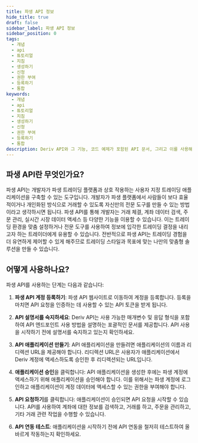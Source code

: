 ```yaml
---
title: 파생 API 정보
hide_title: true
draft: false
sidebar_label: 파생 API 정보
sidebar_position: 0
tags:
  - 개념
  - api
  - 튜토리얼
  - 지침
  - 생성하기
  - 신청
  - 권한 부여
  - 등록하기
  - 통합
keywords:
  - 개념
  - api
  - 튜토리얼
  - 지침
  - 생성하기
  - 신청
  - 권한 부여
  - 등록하기
  - 통합
description: Deriv API와 그 기능, 코드 예제가 포함된 API 문서, 그리고 이를 사용해 트레이딩 앱을 구축하는 방법에 대해 알아보세요.
---
```


## 파생 API란 무엇인가요?

파생 API는 개발자가 파생 트레이딩 플랫폼과 상호 작용하는 사용자 지정 트레이딩 애플리케이션을 구축할 수 있는 도구입니다. 개발자가 파생 플랫폼에서 사람들이 보다 효율적이거나 개인화된 방식으로 거래할 수 있도록 자신만의 전문 도구를 만들 수 있는 방법이라고 생각하시면 됩니다. 파생 API를 통해 개발자는 거래 체결, 계좌 데이터 검색, 주문 관리, 실시간 시장 데이터 액세스 등 다양한 기능을 이용할 수 있습니다. 이는 트레이딩 환경을 맞춤 설정하거나 전문 도구를 사용하여 정보에 입각한 트레이딩 결정을 내리고자 하는 트레이더에게 유용할 수 있습니다. 전반적으로 파생 API는 트레이딩 경험을 더 유연하게 제어할 수 있게 해주므로 트레이딩 스타일과 목표에 맞는 나만의 맞춤형 솔루션을 만들 수 있습니다.

## 어떻게 사용하나요?

파생 API를 사용하는 단계는 다음과 같습니다:

1. **파생 API 계정 등록하기**: 파생 API 웹사이트로 이동하여 계정을 등록합니다. 등록을 마치면 API 요청을 인증하는 데 사용할 수 있는 API 토큰을 받게 됩니다.

2. **API 설명서를 숙지하세요**: Deriv API는 사용 가능한 매개변수 및 응답 형식을 포함하여 API 엔드포인트 사용 방법을 설명하는 포괄적인 문서를 제공합니다. API 사용을 시작하기 전에 설명서를 숙지하고 있는지 확인하세요.

3. **API 애플리케이션 만들기**: API 애플리케이션을 만들려면 애플리케이션의 이름과 리디렉션 URL을 제공해야 합니다. 리디렉션 URL은 사용자가 애플리케이션에서 Deriv 계정에 액세스하도록 승인한 후 리디렉션되는 URL입니다.

4. **애플리케이션 승인**을 클릭합니다: API 애플리케이션을 생성한 후에는 파생 계정에 액세스하기 위해 애플리케이션을 승인해야 합니다. 이를 위해서는 파생 계정에 로그인하고 애플리케이션이 계정 데이터에 액세스할 수 있는 권한을 부여해야 합니다.

5. **API 요청하기**를 클릭합니다: 애플리케이션이 승인되면 API 요청을 시작할 수 있습니다. API를 사용하여 계좌에 대한 정보를 검색하고, 거래를 하고, 주문을 관리하고, 기타 거래 관련 작업을 수행할 수 있습니다.

6. **API 연동 테스트**: 애플리케이션을 시작하기 전에 API 연동을 철저히 테스트하여 올바르게 작동하는지 확인하세요.
